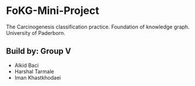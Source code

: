 # FoKG-Mini-Project
The Carcinogenesis classification practice. Foundation of knowledge graph. University of Paderborn.


## Build by: Group V

* Alkid Baci
* Harshal Tarmale 
* Iman Khastkhodaei